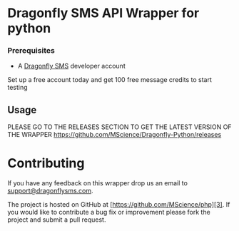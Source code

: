 # Dragonfly SMS API Wrapper for python

### Prerequisites

* A [Dragonfly SMS](http://www.dragonflysms.com) developer account 

Set up a free account today and get 100 free message credits to start testing

## Usage
PLEASE GO TO THE RELEASES SECTION TO GET THE LATEST VERSION OF THE WRAPPER
https://github.com/MScience/Dragonfly-Python/releases

# Contributing

If you have any feedback on this wrapper drop us an email to [support@dragonflysms.com][1].

The project is hosted on GitHub at [https://github.com/MScience/php][3].
If you would like to contribute a bug fix or improvement please fork the project 
and submit a pull request.

[1]: mailto:support@dragonflysms.com
[2]: http://www.dragonflysms.com/
[3]: https://github.com/mscience/php
